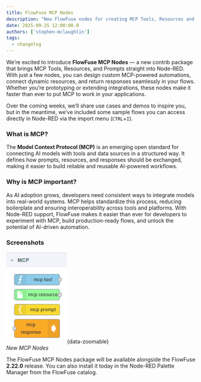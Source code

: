 ```yaml
---
title: FlowFuse MCP Nodes
description: "New FlowFuse nodes for creating MCP Tools, Resources and Prompts"
date: 2025-09-25 12:00:00.0
authors: ['stephen-mclaughlin']
tags:
  - changelog
---
```


We’re excited to introduce **FlowFuse MCP Nodes** — a new contrib package that brings MCP Tools, Resources, and Prompts straight into Node-RED. With just a few nodes, you can design custom MCP-powered automations, connect dynamic resources, and return responses seamlessly in your flows. Whether you’re prototyping or extending integrations, these nodes make it faster than ever to put MCP to work in your applications.

Over the coming weeks, we’ll share use cases and demos to inspire you, but in the meantime, we’ve included some sample flows you can access directly in Node-RED via the import menu (`CTRL`+`I`).

### What is MCP?

The **Model Context Protocol (MCP)** is an emerging open standard for connecting AI models with tools and data sources in a structured way. It defines how prompts, resources, and responses should be exchanged, making it easier to build reliable and reusable AI-powered workflows.

### Why is MCP important?

As AI adoption grows, developers need consistent ways to integrate models into real-world systems. MCP helps standardize this process, reducing boilerplate and ensuring interoperability across tools and platforms. With Node-RED support, FlowFuse makes it easier than ever for developers to experiment with MCP, build production-ready flows, and unlock the potential of AI-driven automation.

### Screenshots

![New MCP Nodes](./images/mcp-nodes.png){data-zoomable}  
_New MCP Nodes_

The FlowFuse MCP Nodes package will be available alongside the FlowFuse **2.22.0** release. You can also install it today in the Node-RED Palette Manager from the FlowFuse catalog.
